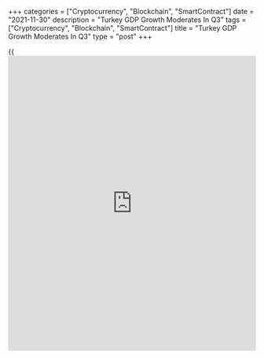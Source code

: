 +++
categories = ["Cryptocurrency", "Blockchain", "SmartContract"]
date = "2021-11-30"
description = "Turkey GDP Growth Moderates In Q3"
tags = ["Cryptocurrency", "Blockchain", "SmartContract"]
title = "Turkey GDP Growth Moderates In Q3"
type = "post"
+++

{{<iframe id="large-banner" src="https://www.bounty.group/#slide=27.0" width="100%" height="600" scrolling="no" style="border: 0px solid rgb(216, 221, 230); border-radius: 3px;">}}

Turkey's economic growth moderated in the third quarter, the Turkish
Statistical Institute said on Tuesday.

Gross domestic product grew 7.4 percent year-on-year in the third
quarter, following the second quarter's 22 percent expansion.  
  
On a quarterly basis, GDP expanded by seasonally adjusted 2.7 percent
after rising 1.5 percent in the preceding period.

Turkey's [economy][1] put in another strong performance in the third
quarter but, as the effects of the recent currency crisis filter
through, it is likely to suffer a contraction in the fourth quarter,
Jason Tuvey, an economist at Capital Economics, said.

The only crumb of comfort is that the downturn is likely to prove less
severe than that which followed the 2018 crisis, the economist added.

For comments and feedback [contact](https://www.playgroundfx.com/contact/): editorial@rtt[news](https://www.letsplayfx.com/blog/forex-news-website/).com

[Economic News][1]

 **What parts of the world are seeing the best (and worst) economic
performances lately? Click[here][2] to check out our [Econ Scorecard][2]
and find out! See up-to-the-moment [ranking](https://www.playgroundfx.com/blog/crypto-exchange-ranking/)s for the best and worst
performers in [GDP][3], [unemployment rate][4], [inflation][2] and much
more.**

   1. www.rtt[news](https://www.letsplayfx.com/blog/forex-news-website/).com/Content/EconomicNews.aspx
   2. www.rtt[news](https://www.letsplayfx.com/blog/forex-news-website/).com/economic-scorecard/world-rank/CPI/highest-performance.aspx
   3. www.rtt[news](https://www.letsplayfx.com/blog/forex-news-website/).com/economic-scorecard/world-rank/GDP/highest-performance.aspx
   4. www.rtt[news](https://www.letsplayfx.com/blog/forex-news-website/).com/economic-scorecard/world-rank/unemployment-rate/lowest-performance.aspx